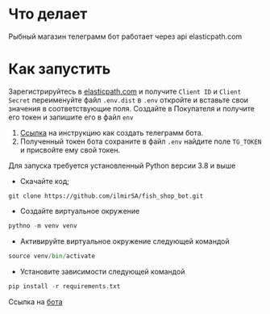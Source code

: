 # Что делает
Рыбный магазин телеграмм бот работает через api elasticpath.com

  
  

# Как запустить
Зарегистрируйтесь в [elasticpath.com](https://euwest.cm.elasticpath.com/) и получите `Client ID` и `Client Secret` переименуйте файл `.env.dist` в  `.env`  откройте и вставьте свои значения в
 соответствующие поля.
Создайте в Покупателя и получите его токен и запишите его в файл `env`
1.  [Ссылка](https://lifehacker.ru/kak-sozdat-bota-v-telegram/) на инструкцию как создать телеграмм бота.
2.  Полученный токен бота сохраните в файл `.env` найдите поле `TG_TOKEN` и присвойте ему свой токен.

Для запуска требуется установленный Python версии 3.8 и выше 

  

- Скачайте код;
```
git clone https://github.com/ilmirSA/fish_shop_bot.git
```
- Создайте виртуальное окружение 
```python
pythno -m venv venv
 ```
- Активируйте виртуальное окружение следующей командой 
 ```python
 source venv/bin/activate
```
- Установите зависимости следующей командой 
```python
pip install -r requirements.txt
```
Ссылка на [бота]('https://t.me/fishmagazinbot) 








